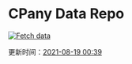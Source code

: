 # CPany Data Repo

[![Fetch data](https://github.com/yjl9903/CPany/actions/workflows/fetch.yml/badge.svg)](https://github.com/yjl9903/CPany/actions/workflows/fetch.yml)

<!-- START_SECTION: update_time -->
更新时间：[2021-08-19 00:39](https://www.timeanddate.com/worldclock/fixedtime.html?msg=Fetch+data&iso=20210819T003935&p1=237)
<!-- END_SECTION: update_time -->

